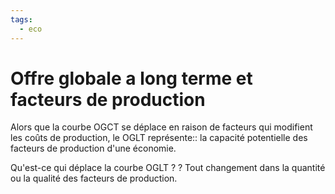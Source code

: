 ```yaml
---
tags:
  - eco
---
```

# Offre globale a long terme et facteurs de production
Alors que la courbe OGCT se déplace en raison de facteurs qui modifient les coûts de production, le OGLT représente:: la capacité potentielle des facteurs de production d'une économie.


Qu'est-ce qui déplace la courbe OGLT ?
?
Tout changement dans la quantité ou la qualité des facteurs de production.

